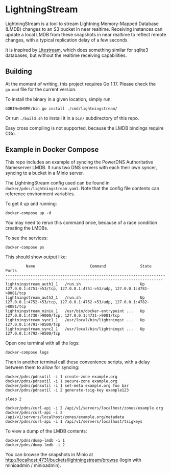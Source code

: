 # LightningStream

LightningStream is a tool to stream Lightning Memory-Mapped Database (LMDB) changes to an S3 bucket in
near realtime. Receiving instances can update a local LMDB from these snapshots in near realtime to
reflect remote changes, with a typical replication delay of a few seconds.

It is inspired by [Litestream](https://litestream.io/), which does something similar for sqlite3 databases,
but without the realtime receiving capabilities.


## Building

At the moment of writing, this project requires Go 1.17. Please check the `go.mod` file for the current
version.

To install the binary in a given location, simply run:

    GOBIN=$HOME/bin go install ./cmd/lightningstream/

Or run `./build.sh` to install it in a `bin/` subdirectory of this repo. 

Easy cross compiling is not supported, because the LMDB bindings require CGo.


## Example in Docker Compose

This repo includes an example of syncing the PowerDNS Authoritative Nameserver LMDB. It runs two DNS
servers with each their own syncer, syncing to a bucket in a Minio server.

The LightningStream config used can be found in `docker/pdns/lightningstream.yaml`. Note that the
config file contents can reference environment variables.

To get it up and running:

    docker-compose up -d

You may need to rerun this command once, because of a race condition creating the LMDBs.

To see the services:

    docker-compose ps

This should show output like:

```
         Name                        Command               State                                    Ports
-------------------------------------------------------------------------------------------------------------------------------------------
lightningstream_auth1_1   /run.sh                          Up      127.0.0.1:4751->53/tcp, 127.0.0.1:4751->53/udp, 127.0.0.1:4781->8081/tcp
lightningstream_auth2_1   /run.sh                          Up      127.0.0.1:4752->53/tcp, 127.0.0.1:4752->53/udp, 127.0.0.1:4782->8081/tcp
lightningstream_minio_1   /usr/bin/docker-entrypoint ...   Up      127.0.0.1:4730->9000/tcp, 127.0.0.1:4731->9001/tcp
lightningstream_sync1_1   /usr/local/bin/lightningst ...   Up      127.0.0.1:4791->8500/tcp
lightningstream_sync2_1   /usr/local/bin/lightningst ...   Up      127.0.0.1:4792->8500/tcp
```

Open one terminal with all the logs:

    docker-compose logs

Then in another terminal call these convenience scripts, with a delay between them to allow for syncing:

    docker/pdns/pdnsutil -i 1 create-zone example.org
    docker/pdns/pdnsutil -i 1 secure-zone example.org
    docker/pdns/pdnsutil -i 1 set-meta example.org foo bar
    docker/pdns/pdnsutil -i 2 generate-tsig-key example123

    sleep 2

    docker/pdns/curl-api -i 2 /api/v1/servers/localhost/zones/example.org
    docker/pdns/curl-api -i 2 /api/v1/servers/localhost/zones/example.org/metadata
    docker/pdns/curl-api -i 1 /api/v1/servers/localhost/tsigkeys

To view a dump of the LMDB contents:

    docker/pdns/dump-lmdb -i 1
    docker/pdns/dump-lmdb -i 2

You can browse the snapshots in Minio at <http://localhost:4731/buckets/lightningstream/browse>
(login with minioadmin / minioadmin).


